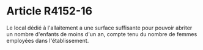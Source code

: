 # Article R4152-16

  
Le local dédié à l'allaitement a une surface suffisante pour pouvoir abriter un nombre d'enfants de moins d'un an, compte tenu du nombre de femmes employées dans l'établissement.